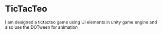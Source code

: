 # TicTacTeo
I am designed a tictacteo game using UI elements in unity game engine and also use the DOTween for animation
